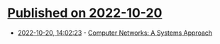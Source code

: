 # [Published on 2022-10-20](index.md)

* [2022-10-20, 14:02:23](https://lobste.rs/s/uxyx6d/computer_networks_systems_approach) - [Computer Networks: A Systems Approach](https://book.systemsapproach.org/)
